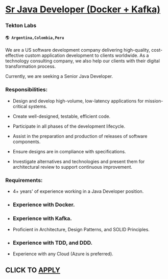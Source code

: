 # [Sr Java Developer (Docker + Kafka)](https://www.remotewlb.com/apply/sr-java-developer-docker-kafka)  
### Tekton Labs  
#### `🌎 Argentina,Colombia,Peru`  

We are a US software development company delivering high-quality, cost-effective custom application development to clients worldwide. As a technology consulting company, we also help our clients with their digital transformation process.

Currently, we are seeking a Senior Java Developer.

### Responsibilities:

  * Design and develop high-volume, low-latency applications for mission-critical systems.

  * Create well-designed, testable, efficient code.

  * Participate in all phases of the development lifecycle.

  * Assist in the preparation and production of releases of software components.

  * Ensure designs are in compliance with specifications.

  * Investigate alternatives and technologies and present them for architectural review to support continuous improvement.

### Requirements:

  * 4+ years' of experience working in a Java Developer position.

  * ### Experience with Docker.

  * ### Experience with Kafka.

  * Proficient in Architecture, Design Patterns, and SOLID Principles.

  * ### Experience with TDD, and DDD.

  * Experience with any Cloud (Azure is preferred).

  
## CLICK TO [APPLY](https://www.remotewlb.com/apply/sr-java-developer-docker-kafka)

